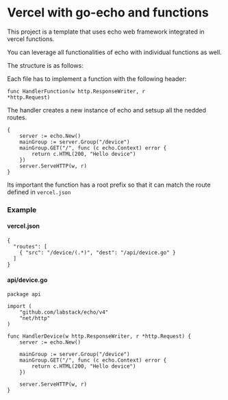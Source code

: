 # Vercel with go-echo and functions

This project is a template that uses echo web framework integrated in vercel functions.

You can leverage all functionalities of echo with individual functions as well.

The structure is as follows:

Each file has to implement a function with the following header:

<code>func HandlerFunction(w http.ResponseWriter, r *http.Request)</code> 

The handler creates a new instance of echo and setsup all the nedded routes.
```
{
    server := echo.New()
    mainGroup := server.Group("/device")
    mainGroup.GET("/", func (c echo.Context) error {
        return c.HTML(200, "Hello device")
    })
    server.ServeHTTP(w, r)
}
```

Its important the function has a root prefix so that it can match the route defined in <code>vercel.json</code>

### Example

#### vercel.json

```
{
  "routes": [
    { "src": "/device/(.*)", "dest": "/api/device.go" }
  ]
}
```

#### api/device.go

```
package api

import (
	"github.com/labstack/echo/v4"
	"net/http"
)

func HandlerDevice(w http.ResponseWriter, r *http.Request) {
	server := echo.New()

	mainGroup := server.Group("/device")
	mainGroup.GET("/", func (c echo.Context) error {
        return c.HTML(200, "Hello device")
    })

	server.ServeHTTP(w, r)
}

```
